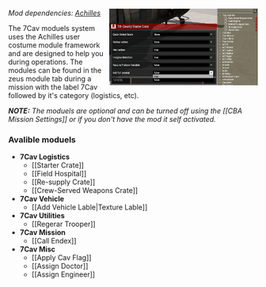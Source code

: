 <img align="right" width="300" height="155" src="https://github.com/7Cav/cScripts/blob/master/resourses/wikigfx/7Cav_Modules.png">*Mod dependencies: [Achilles](https://github.com/ArmaAchilles/Achilles)*

The 7Cav moduels system uses the Achilles user costume module framework and are designed to help you during operations. The modules can be found in the zeus module tab during a mission with the label 7Cav followed by it's category (logistics, etc).

***NOTE:** The moduels are optional and can be turned off using the [[CBA Mission Settings]] or if you don't have the mod it self activated.*

### Avalible moduels
* **7Cav Logistics**
  * [[Starter Crate]]
  * [[Field Hospital]]
  * [[Re-supply Crate]]
  * [[Crew-Served Weapons Crate]]
* **7Cav Vehicle**
  * [[Add Vehicle Lable|Texture Lable]]
* **7Cav Utilities**
  * [[Regerar Trooper]]
* **7Cav Mission**
  * [[Call Endex]]
* **7Cav Misc**
  * [[Apply Cav Flag]]
  * [[Assign Doctor]]
  * [[Assign Engineer]]